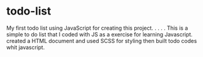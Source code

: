 # todo-list
My first todo list using JavaScript for creating this project.
.
.
.
.
This is a simple to do list that I coded with JS as a exercise for learning Javascript.
created a HTML document and used SCSS for styling then built todo codes whit javascript.
